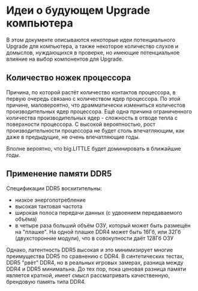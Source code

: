 # Идеи о будующем Upgrade компьютера

В этом документе описываются некоторые идеи потенциального Upgrade для компьютера, а также некоторое количество слухов и домыслов, нуждающихся в проверке, но имеющие потенциальное влияние на выбор компонентов для Upgrade.

## Количество ножек процессора

Причина, по которой растёт количество контактов процессора, в первую очередь связано с количеством ядер процессора. По этой причине, маловероятно, что драмматически измениться количестов производительных ядер процессора. Ещё одна причина ограниченного количества производительных ядер - сложность в отводе тепла с поверхности процессора. С высокой вероятностью, рост производительности процессора не будет столь впечатляющим, как даже в предыдущие, не очень впечатляющие годы.

Вполне вероятно, что big.LITTLE будет доминировать в ближайшие годы.

## Применение памяти DDR5

Спецификации DDR5 восхитительны:

- низкое энергопотребление
- высокая тактовая частота
- широкая полоса передачи данных (с удвоением передаваемого объёма)
- в четыре раза больший объём ОЗУ, который может быть размещён на "плашке". На одной плашке DDR4 может быть 16Гб, или 32Гб (двухсторонние модули), что в совокупности даёт 128Гб ОЗУ

Однако, латентность DDR5 высокая и это минимизирует многие преимущества DDR5 по сравнению с DDR4. В синтетических тестах, DDR5 "рвёт" DDR4, но в реальных игровых замерах, разница между DDR4 и DDR5 минимальна. До тех пор, пока ценовая разница памяти является кратной, имеет смысл рассматривать качественную, брендовую память типа DDR4.
